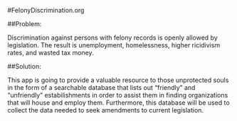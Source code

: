 #FelonyDiscrimination.org

##Problem:

Discrimination against persons with felony records is openly allowed by legislation. The result is unemployment, homelessness, higher ricidivism rates, and wasted tax money.

##Solution:

This app is going to provide a valuable resource to those unprotected souls in the form of a searchable database that lists out “friendly” and “unfriendly” estabilishments in order to assist them in finding organizations that will house and employ them. Furthermore, this database will be used to collect the data needed to seek amendments to current legislation.